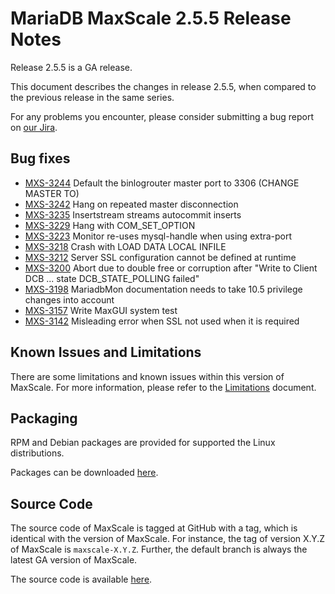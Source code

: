 # MariaDB MaxScale 2.5.5 Release Notes

Release 2.5.5 is a GA release.

This document describes the changes in release 2.5.5, when compared to the
previous release in the same series.

For any problems you encounter, please consider submitting a bug
report on [our Jira](https://jira.mariadb.org/projects/MXS).

## Bug fixes

* [MXS-3244](https://jira.mariadb.org/browse/MXS-3244) Default the binlogrouter master port to 3306 (CHANGE MASTER TO)
* [MXS-3242](https://jira.mariadb.org/browse/MXS-3242) Hang on repeated master disconnection
* [MXS-3235](https://jira.mariadb.org/browse/MXS-3235) Insertstream streams autocommit inserts
* [MXS-3229](https://jira.mariadb.org/browse/MXS-3229) Hang with COM_SET_OPTION
* [MXS-3223](https://jira.mariadb.org/browse/MXS-3223) Monitor re-uses mysql-handle when using extra-port
* [MXS-3218](https://jira.mariadb.org/browse/MXS-3218) Crash with LOAD DATA LOCAL INFILE
* [MXS-3212](https://jira.mariadb.org/browse/MXS-3212) Server SSL configuration cannot be defined at runtime
* [MXS-3200](https://jira.mariadb.org/browse/MXS-3200) Abort due to double free or corruption after "Write to Client DCB ... state DCB_STATE_POLLING failed"
* [MXS-3198](https://jira.mariadb.org/browse/MXS-3198) MariadbMon documentation needs to take 10.5 privilege changes into account
* [MXS-3157](https://jira.mariadb.org/browse/MXS-3157) Write MaxGUI system test
* [MXS-3142](https://jira.mariadb.org/browse/MXS-3142) Misleading error when SSL not used when it is required

## Known Issues and Limitations

There are some limitations and known issues within this version of MaxScale.
For more information, please refer to the [Limitations](../About/Limitations.md) document.

## Packaging

RPM and Debian packages are provided for supported the Linux distributions.

Packages can be downloaded [here](https://mariadb.com/downloads/#mariadb_platform-mariadb_maxscale).

## Source Code

The source code of MaxScale is tagged at GitHub with a tag, which is identical
with the version of MaxScale. For instance, the tag of version X.Y.Z of MaxScale
is `maxscale-X.Y.Z`. Further, the default branch is always the latest GA version
of MaxScale.

The source code is available [here](https://github.com/mariadb-corporation/MaxScale).
